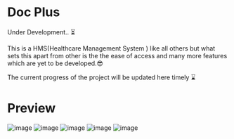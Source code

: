 # Doc Plus 

Under Development.. ⏳

This is a HMS(Healthcare Management System ) like all others but what sets this apart from other is the the ease of access and many more features which are yet to be developed.😎

The current progress of the project will be updated here timely ⌛

# Preview

![image](https://github.com/KILLERTIAN/Doc-Plus/assets/77867638/5da3e131-0b73-4221-bfc6-875bf690ac6f)
![image](https://github.com/KILLERTIAN/Doc-Plus/assets/77867638/bf48062c-ec8d-4fb0-a379-71f32894d3a0)
![image](https://github.com/KILLERTIAN/Doc-Plus/assets/77867638/e132623b-7be4-4be0-8dc9-881b2dc6b51b)
![image](https://github.com/KILLERTIAN/Doc-Plus/assets/77867638/a72741ca-c5ad-4bd6-8071-cf9b56c8526e)
![image](https://github.com/KILLERTIAN/Doc-Plus/assets/77867638/75407200-1f62-48bc-811b-6a61a74582a1)

